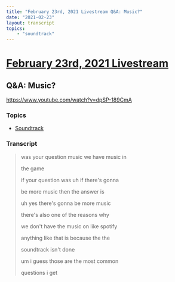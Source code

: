 ```yaml
---
title: "February 23rd, 2021 Livestream Q&A: Music?"
date: "2021-02-23"
layout: transcript
topics:
    - "soundtrack"
---
```

# [February 23rd, 2021 Livestream](../2021-02-23.md)
## Q&A: Music?
https://www.youtube.com/watch?v=dpSP-189CmA

### Topics
* [Soundtrack](../topics/soundtrack.md)

### Transcript

> was your question music we have music in
>
> the game
>
> if your question was uh if there's gonna
>
> be more music then the answer is
>
> uh yes there's gonna be more music
>
> there's also one of the reasons why
>
> we don't have the music on like spotify
>
> anything like that is because the the
>
> soundtrack isn't done
>
> um i guess those are the most common
>
> questions i get
